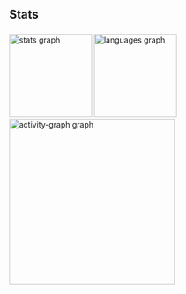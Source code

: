 <h2 align="left">Stats</h2>

###

<div align="left">
  <img src="https://github-readme-stats.vercel.app/api?username=evanderlucherris&hide_title=false&hide_rank=false&show_icons=true&include_all_commits=true&count_private=true&disable_animations=false&theme=radical&locale=en&hide_border=true&order=1&custom_title=GitHub%20Stats" height="150" alt="stats graph"  />
  <img src="https://github-readme-stats.vercel.app/api/top-langs?username=evanderlucherris&locale=pt-br&hide_title=false&layout=compact&card_width=320&langs_count=5&theme=radical&hide_border=true&order=2&custom_title=Most%20Used%20Language" height="150" alt="languages graph"  />
  <img src="https://github-readme-activity-graph.vercel.app/graph?username=evanderlucherris&radius=16&theme=redical&area=true&order=5&hide_title=false&hide_border=true" height="300" alt="activity-graph graph"  />
</div>

###
